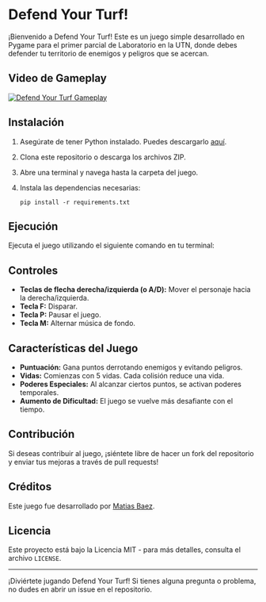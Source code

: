 # Defend Your Turf!

¡Bienvenido a Defend Your Turf! Este es un juego simple desarrollado en Pygame para el primer parcial de Laboratorio en la UTN, donde debes defender tu territorio de enemigos y peligros que se acercan. 

## Video de Gameplay

[![Defend Your Turf Gameplay](https://img.youtube.com/vi/byXjDqmJozc/0.jpg)](https://youtu.be/byXjDqmJozc)

## Instalación

1. Asegúrate de tener Python instalado. Puedes descargarlo [aquí](https://www.python.org/downloads/).
2. Clona este repositorio o descarga los archivos ZIP.
3. Abre una terminal y navega hasta la carpeta del juego.
4. Instala las dependencias necesarias:

    ```
    pip install -r requirements.txt
    ```

## Ejecución

Ejecuta el juego utilizando el siguiente comando en tu terminal:

## Controles

- **Teclas de flecha derecha/izquierda (o A/D):** Mover el personaje hacia la derecha/izquierda.
- **Tecla F:** Disparar.
- **Tecla P:** Pausar el juego.
- **Tecla M:** Alternar música de fondo.

## Características del Juego

- **Puntuación:** Gana puntos derrotando enemigos y evitando peligros.
- **Vidas:** Comienzas con 5 vidas. Cada colisión reduce una vida.
- **Poderes Especiales:** Al alcanzar ciertos puntos, se activan poderes temporales.
- **Aumento de Dificultad:** El juego se vuelve más desafiante con el tiempo.

## Contribución

Si deseas contribuir al juego, ¡siéntete libre de hacer un fork del repositorio y enviar tus mejoras a través de pull requests!

## Créditos

Este juego fue desarrollado por [Matias Baez](https://github.com/matibbaez).

## Licencia

Este proyecto está bajo la Licencia MIT - para más detalles, consulta el archivo `LICENSE`.

---

¡Diviértete jugando Defend Your Turf! Si tienes alguna pregunta o problema, no dudes en abrir un issue en el repositorio.
